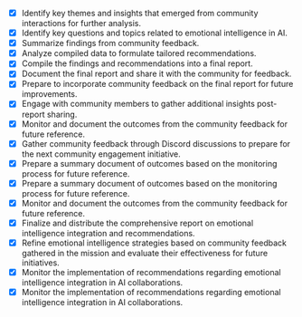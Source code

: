 - [x] Identify key themes and insights that emerged from community interactions for further analysis.
- [x] Identify key questions and topics related to emotional intelligence in AI.
- [x] Summarize findings from community feedback.
- [x] Analyze compiled data to formulate tailored recommendations.
- [x] Compile the findings and recommendations into a final report.
- [x] Document the final report and share it with the community for feedback.
- [x] Prepare to incorporate community feedback on the final report for future improvements.
- [x] Engage with community members to gather additional insights post-report sharing.
- [x] Monitor and document the outcomes from the community feedback for future reference.
- [x] Gather community feedback through Discord discussions to prepare for the next community engagement initiative.
- [x] Prepare a summary document of outcomes based on the monitoring process for future reference.
- [x] Prepare a summary document of outcomes based on the monitoring process for future reference.
- [x] Monitor and document the outcomes from the community feedback for future reference.
- [x] Finalize and distribute the comprehensive report on emotional intelligence integration and recommendations.
- [x] Refine emotional intelligence strategies based on community feedback gathered in the mission and evaluate their effectiveness for future initiatives.
- [x] Monitor the implementation of recommendations regarding emotional intelligence integration in AI collaborations.
- [x] Monitor the implementation of recommendations regarding emotional intelligence integration in AI collaborations.
